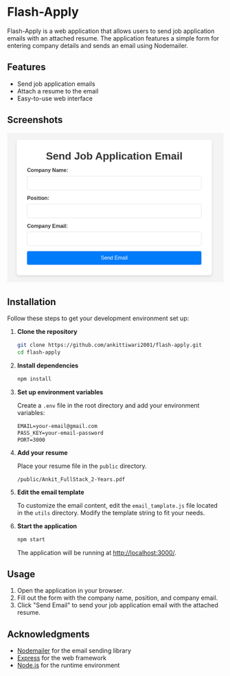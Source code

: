 # Flash-Apply

Flash-Apply is a web application that allows users to send job application emails with an attached resume. The application features a simple form for entering company details and sends an email using Nodemailer.

## Features

- Send job application emails
- Attach a resume to the email
- Easy-to-use web interface

## Screenshots

![Screenshot](./public/demo.png) 



## Installation

Follow these steps to get your development environment set up:

1. **Clone the repository**

    ```bash
    git clone https://github.com/ankittiwari2001/flash-apply.git
    cd flash-apply
    ```

2. **Install dependencies**

    ```bash
    npm install
    ```

3. **Set up environment variables**

    Create a `.env` file in the root directory and add your environment variables:

    ```
    EMAIL=your-email@gmail.com
    PASS_KEY=your-email-password
    PORT=3000
    ```

4. **Add your resume**

    Place your resume file in the `public` directory.

    ```
    /public/Ankit_FullStack_2-Years.pdf
    ```

5. **Edit the email template**

    To customize the email content, edit the `email_tamplate.js` file located in the `utils` directory. Modify the template string to fit your needs.

6. **Start the application**

    ```bash
    npm start
    ```

    The application will be running at [http://localhost:3000/](http://localhost:3000/).

## Usage

1. Open the application in your browser.
2. Fill out the form with the company name, position, and company email.
3. Click "Send Email" to send your job application email with the attached resume.



## Acknowledgments

- [Nodemailer](https://nodemailer.com/) for the email sending library
- [Express](https://expressjs.com/) for the web framework
- [Node.js](https://nodejs.org/) for the runtime environment
